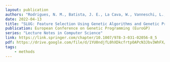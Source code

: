 ```yaml
---
layout: publication
authors: "Rodrigues, N. M., Batista, J. E., La Cava, W., Vanneschi, L., and Silva, S. "
date: 2022-04-13
title: "SLUG: Feature Selection Using Genetic Algorithms and Genetic Programming"
publication: European Conference on Genetic Programming (EuroGP)
series: "Lecture Notes in Computer Science"
link: https://link.springer.com/chapter/10.1007/978-3-031-02056-8_5
pdf: https://drive.google.com/file/d/1YU0ndjfL0hXDkcfrtpOAPcN3Jbv3WhFX/view
tags:
    - methods
---
```

